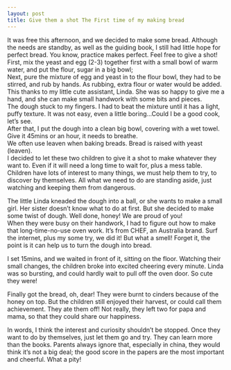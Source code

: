 ```yaml
---
layout: post
title: Give them a shot The First time of my making bread
---
```


<p>It was free this afternoon, and we decided to make some bread. Although the needs are standby, as well as the guiding book, I still had little hope for perfect bread. You know, practice makes perfect. Feel free to give a shot!<br />
First, mix the yeast and egg (2-3) together first with a small bowl of warm water, and put the flour, sugar in a big bowl;<br />
Next, pure the mixture of egg and yeast in to the flour bowl, they had to be stirred, and rub by hands. As rubbing, extra flour or water would be added. This thanks to my little cute assistant, Linda. She was so happy to give me a hand, and she can make small handwork with some bits and pieces.<br />
The dough stuck to my fingers. I had to beat the mixture until it has a light, puffy texture. It was not easy, even a little boring…Could I be a good cook, let’s see.<br />
After that, I put the dough into a clean big bowl, covering with a wet towel. Give it 45mins or an hour, it needs to breathe.<br />
We often use leaven when baking breads. Bread is raised with yeast (leaven).<br />
I decided to let these two children to give it a shot to make whatever they want to. Even if it will need a long time to wait for, plus a mess table. Children have lots of interest to many things, we must help them to try, to discover by themselves. All what we need to do are standing aside, just watching and keeping them from dangerous.</p>
<p>The little Linda kneaded the dough into a ball, or she wants to make a small girl. Her sister doesn’t know what to do at first. But she decided to make some twist of dough. Well done, honey! We are proud of you!<br />
When they were busy on their handwork, I had to figure out how to make that long-time-no-use oven work. It’s from CHEF, an Australia brand. Surf the internet, plus my some try, we did it! But what a smell! Forget it, the point is it can help us to turn the dough into bread. </p>
<p>I set 15mins, and we waited in front of it, sitting on the floor. Watching their small changes, the children broke into excited cheering every minute. Linda was so bursting, and could hardly wait to pull off the oven door. So cute they were!</p>
<p>Finally got the bread, oh, dear! They were burnt to cinders because of the honey on top. But the children still enjoyed their harvest, or could call them achievement. They ate them off! Not really, they left two for papa and mama, so that they could share our happiness.</p>
<p>In words, I think the interest and curiosity shouldn’t be stopped. Once they want to do by themselves, just let them go and try. They can learn more than the books. Parents always ignore that, especially in china, they would think it’s not a big deal; the good score in the papers are the most important and cheerful. What a pity!</p>

